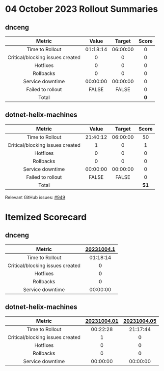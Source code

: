 # 04 October 2023 Rollout Summaries

## dnceng

|              Metric              |   Value  |  Target  |   Score   |
|:--------------------------------:|:--------:|:--------:|:---------:|
| Time to Rollout                  | 01:18:14 | 06:00:00 |     0     |
| Critical/blocking issues created |     0    |    0     |     0     |
| Hotfixes                         |     0    |    0     |     0     |
| Rollbacks                        |     0    |    0     |     0     |
| Service downtime                 | 00:00:00 | 00:00:00 |     0     |
| Failed to rollout                |   FALSE  |   FALSE  |     0     |
| Total                            |          |          |   **0**   |


## dotnet-helix-machines

|              Metric              |   Value  |  Target  |   Score   |
|:--------------------------------:|:--------:|:--------:|:---------:|
| Time to Rollout                  | 21:40:12 | 06:00:00 |     50     |
| Critical/blocking issues created |     1    |    0     |     1     |
| Hotfixes                         |     0    |    0     |     0     |
| Rollbacks                        |     0    |    0     |     0     |
| Service downtime                 | 00:00:00 | 00:00:00 |     0     |
| Failed to rollout                |   FALSE  |   FALSE  |     0     |
| Total                            |          |          |   **51**   |

Relevant GitHub issues: [#949](https://github.com/dotnet/dnceng/issues/949)
# Itemized Scorecard

## dnceng

| Metric | [20231004.1](https://dev.azure.com/dnceng/7ea9116e-9fac-403d-b258-b31fcf1bb293/_build/results?buildId=2283561) |
|:-----:|:-----:|
| Time to Rollout | 01:18:14 |
| Critical/blocking issues created | 0 |
| Hotfixes | 0 |
| Rollbacks | 0 |
| Service downtime | 00:00:00 |


## dotnet-helix-machines

| Metric | [20231004.01](https://dev.azure.com/dnceng/7ea9116e-9fac-403d-b258-b31fcf1bb293/_build/results?buildId=2283360) | [20231004.05](https://dev.azure.com/dnceng/7ea9116e-9fac-403d-b258-b31fcf1bb293/_build/results?buildId=2283607) |
|:-----:|:-----:|:-----:|
| Time to Rollout | 00:22:28 | 21:17:44 |
| Critical/blocking issues created | 1 | 0 |
| Hotfixes | 0 | 0 |
| Rollbacks | 0 | 0 |
| Service downtime | 00:00:00 | 00:00:00 |

